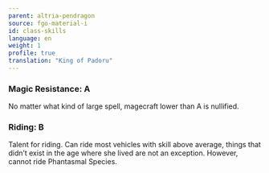 ```yaml
---
parent: altria-pendragon
source: fgo-material-i
id: class-skills
language: en
weight: 1
profile: true
translation: "King of Padoru"
---
```


### Magic Resistance: A

No matter what kind of large spell, magecraft lower than A is nullified.

### Riding: B

Talent for riding.
Can ride most vehicles with skill above average, things that didn’t exist in the age where she lived are not an exception. However, cannot ride Phantasmal Species.
